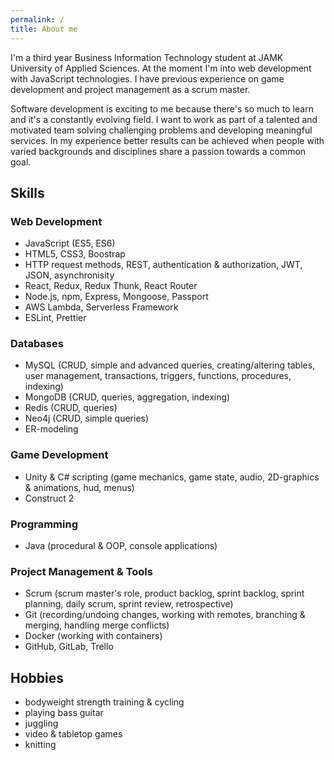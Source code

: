 ```yaml
---
permalink: /
title: About me
---
```


I'm a third year Business Information Technology student at JAMK University of Applied Sciences. At the moment I'm into web development with JavaScript technologies. I have previous experience on game development and project management as a scrum master. 

Software development is exciting to me because there's so much to learn and it's a constantly evolving field. I want to work as part of a talented and motivated team solving challenging problems and developing meaningful services. In my experience better results can be achieved when people with varied backgrounds and disciplines share a passion towards a common goal.

## Skills

### Web Development

- JavaScript (ES5, ES6)
- HTML5, CSS3, Boostrap
- HTTP request methods, REST, authentication & authorization, JWT, JSON, asynchronisity
- React, Redux, Redux Thunk, React Router
- Node.js, npm, Express, Mongoose, Passport
- AWS Lambda, Serverless Framework
- ESLint, Prettier

### Databases

- MySQL (CRUD, simple and advanced queries, creating/altering tables, user management, transactions, triggers, functions, procedures, indexing)
- MongoDB (CRUD, queries, aggregation, indexing)
- Redis (CRUD, queries)
- Neo4j (CRUD, simple queries)
- ER-modeling

### Game Development

- Unity & C# scripting (game mechanics, game state, audio, 2D-graphics & animations, hud, menus)
- Construct 2

### Programming

- Java (procedural & OOP, console applications)

### Project Management & Tools

- Scrum (scrum master's role, product backlog, sprint backlog, sprint planning, daily scrum, sprint review, retrospective)
- Git (recording/undoing changes, working with remotes, branching & merging, handling merge conflicts)
- Docker (working with containers)
- GitHub, GitLab, Trello

## Hobbies

- bodyweight strength training & cycling
- playing bass guitar
- juggling
- video & tabletop games
- knitting

